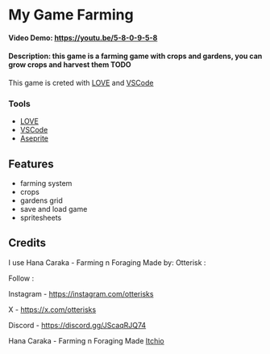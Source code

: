 # My Game Farming

#### Video Demo: https://youtu.be/5-8-0-9-5-8

#### Description: this game is a farming game with crops and gardens, you can grow crops and harvest them TODO

This game is creted with [LOVE](https://love2d.org/) and [VSCode](https://code.visualstudio.com/)

### Tools

-   [LOVE](https://love2d.org/)
-   [VSCode](https://code.visualstudio.com/)
-   [Aseprite](https://www.aseprite.org/)

## Features

-   farming system
-   crops
-   gardens grid
-   save and load game
-   spritesheets

## Credits

I use Hana Caraka - Farming n Foraging Made by: Otterisk :

Follow :

Instagram - https://instagram.com/otterisks

X - https://x.com/otterisks

Discord - https://discord.gg/JScaqRJQ74

Hana Caraka - Farming n Foraging Made [Itchio](https://otterisk.itch.io/hana-caraka-farming-foraging)
